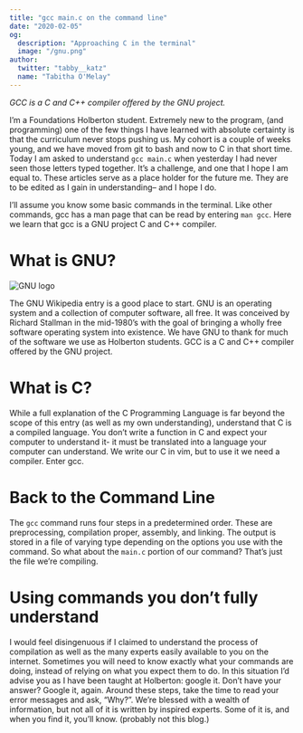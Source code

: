 ```yaml
---
title: "gcc main.c on the command line"
date: "2020-02-05"
og:
  description: "Approaching C in the terminal"
  image: "/gnu.png"
author:
  twitter: "tabby__katz"
  name: "Tabitha O'Melay"
---
```


_GCC is a C and C++ compiler offered by the GNU project._

I’m a Foundations Holberton student. Extremely new to the program, (and programming) one of the few things I have learned with absolute certainty is that the curriculum never stops pushing us. My cohort is a couple of weeks young, and we have moved from git to bash and now to C in that short time. Today I am asked to understand `gcc main.c` when yesterday I had never seen those letters typed together. It’s a challenge, and one that I hope I am equal to. These articles serve as a place holder for the future me. They are to be edited as I gain in understanding– and I hope I do.


I’ll assume you know some basic commands in the terminal. Like other commands, gcc has a man page that can be read by entering `man gcc`. Here we learn that gcc is a GNU project C and C++ compiler.

# What is GNU?

![GNU logo](/gnu.png)

The GNU Wikipedia entry is a good place to start. GNU is an operating system and a collection of computer software, all free. It was conceived by Richard Stallman in the mid-1980’s with the goal of bringing a wholly free software operating system into existence. We have GNU to thank for much of the software we use as Holberton students. GCC is a C and C++ compiler offered by the GNU project.

# What is C?

While a full explanation of the C Programming Language is far beyond the scope of this entry (as well as my own understanding), understand that C is a compiled language. You don’t write a function in C and expect your computer to understand it- it must be translated into a language your computer can understand. We write our C in vim, but to use it we need a compiler. Enter gcc.

# Back to the Command Line

The `gcc` command runs four steps in a predetermined order. These are preprocessing, compilation proper, assembly, and linking. The output is stored in a file of varying type depending on the options you use with the command. So what about the `main.c` portion of our command? That’s just the file we’re compiling.

# Using commands you don’t fully understand

I would feel disingenuous if I claimed to understand the process of compilation as well as the many experts easily available to you on the internet. Sometimes you will need to know exactly what your commands are doing, instead of relying on what you expect them to do. In this situation I’d advise you as I have been taught at Holberton: google it. Don’t have your answer? Google it, again. Around these steps, take the time to read your error messages and ask, “Why?”. We’re blessed with a wealth of information, but not all of it is written by inspired experts. Some of it is, and when you find it, you’ll know. (probably not this blog.)
